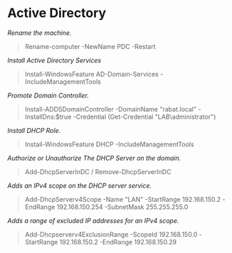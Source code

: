 # Active Directory

_Rename the machine._

> Rename-computer -NewName PDC -Restart

_Install Active Directory Services_

> Install-WindowsFeature AD-Domain-Services -IncludeManagementTools

_Promote Domain Controller._

> Install-ADDSDomainController -DomainName "rabat.local" -InstallDns:$true -Credential (Get-Credential "LAB\administrator")

_Install DHCP Role._

> Install-WindowsFeature DHCP -IncludeManagementTools

_Authorize or Unauthorize The DHCP Server on the domain._

> Add-DhcpServerInDC / Remove-DhcpServerInDC

_Adds an IPv4 scope on the DHCP server service._

> Add-DhcpServerv4Scope -Name "LAN" -StartRange 192.168.150.2 -EndRange 192.168.150.254 -SubnetMask 255.255.255.0

_Adds a range of excluded IP addresses for an IPv4 scope._

> Add-Dhcpserverv4ExclusionRange -ScopeId 192.168.150.0 -StartRange 192.168.150.2 -EndRange 192.168.150.29
